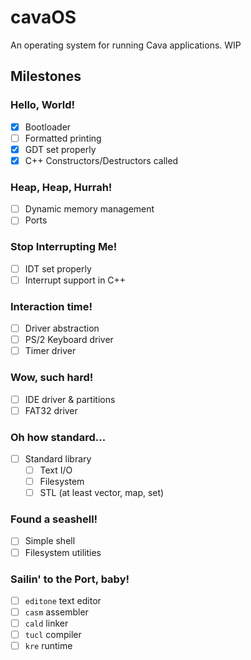 # cavaOS
An operating system for running Cava applications. WIP

## Milestones

### Hello, World!
- [x] Bootloader
- [ ] Formatted printing
- [x] GDT set properly
- [x] C++ Constructors/Destructors called

### Heap, Heap, Hurrah!
- [ ] Dynamic memory management
- [ ] Ports

### Stop Interrupting Me!
- [ ] IDT set properly
- [ ] Interrupt support in C++

### Interaction time!
- [ ] Driver abstraction
- [ ] PS/2 Keyboard driver
- [ ] Timer driver

### Wow, such hard!
- [ ] IDE driver & partitions
- [ ] FAT32 driver

### Oh how standard...
- [ ] Standard library
	- [ ] Text I/O
	- [ ] Filesystem
    - [ ] STL (at least vector, map, set)

### Found a seashell!
- [ ] Simple shell
- [ ] Filesystem utilities

### Sailin' to the Port, baby!
- [ ] `editone` text editor
- [ ] `casm` assembler
- [ ] `cald` linker
- [ ] `tucl` compiler
- [ ] `kre` runtime
